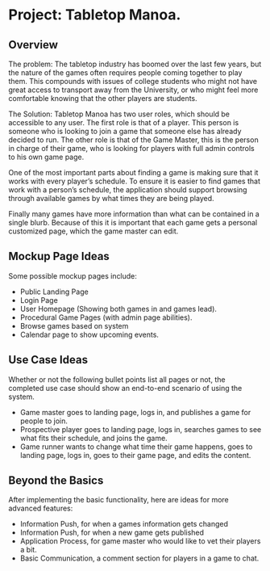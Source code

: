 # Project: Tabletop Manoa.
## Overview
The problem: The tabletop industry has boomed over the last few years, but the nature of the games often requires people coming together to play them. This compounds with issues of college students who might not have great access to transport away from the University, or who might feel more comfortable knowing that the other players are students. 

The Solution: 
Tabletop Manoa has two user roles, which should be accessible to any user. The first role is that of a player. This person is someone who is looking to join a game that someone else has already decided to run. The other role is that of the Game Master, this is the person in charge of their game, who is looking for players with full admin controls to his own game page.

One of the most important parts about finding a game is making sure that it works with every player’s schedule. To ensure it is easier to find games that work with a person’s schedule, the application should support browsing through available games by what times they are being played. 

Finally many games have more information than what can be contained in a single blurb. Because of this it is important that each game gets a personal customized page, which the game master can edit. 





## Mockup Page Ideas
Some possible mockup pages include:
* Public Landing Page
* Login Page
* User Homepage (Showing both games in and games lead).
* Procedural Game Pages (with admin page abilities).
* Browse games based on system 
* Calendar page to show upcoming events.

## Use Case Ideas
Whether or not the following bullet points list all pages or not, the completed use case should show an end-to-end scenario of using the system.
* Game master goes to landing page, logs in, and publishes a game for people to join.
* Prospective player goes to landing page, logs in, searches games to see what fits their schedule, and joins the game.
* Game runner wants to change what time their game happens, goes to landing page, logs in, goes to their game page, and edits the content. 


## Beyond the Basics
After implementing the basic functionality, here are ideas for more advanced features:

* Information Push, for when a games information gets changed
* Information Push, for when a new game gets published
* Application Process, for game master who would like to vet their players a bit.
* Basic Communication, a comment section for players in a game to chat.
 
